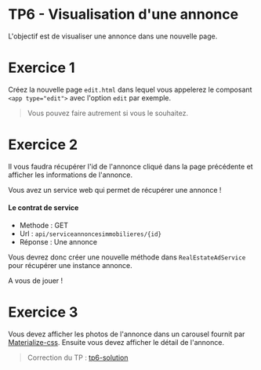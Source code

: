 # TP6 - Visualisation d'une annonce

L'objectif est de visualiser une annonce dans une nouvelle page.

# Exercice 1

Créez la nouvelle page `edit.html` dans lequel vous appelerez le composant `<app type="edit">` avec l'option `edit` par exemple.

> Vous pouvez faire autrement si vous le souhaitez.

# Exercice 2

Il vous faudra récupérer l'id de l'annonce cliqué dans la page précédente et afficher les informations 
de l'annonce.

Vous avez un service web qui permet de récupérer une annonce !

#### Le contrat de service

* Methode : GET
* Url : `api/serviceannoncesimmobilieres/{id}`
* Réponse : Une annonce

Vous devrez donc créer une nouvelle méthode dans `RealEstateAdService` pour récupérer une instance annonce.

A vous de jouer !

# Exercice 3

Vous devez afficher les photos de l'annonce dans un carousel fournit par [Materialize-css](http://materializecss.com/carousel.html).
Ensuite vous devez afficher le détail de l'annonce.

> Correction du TP  : [tp6-solution](https://github.com/NodeAndTyped/labs-typescript/tree/tp6-solution)
